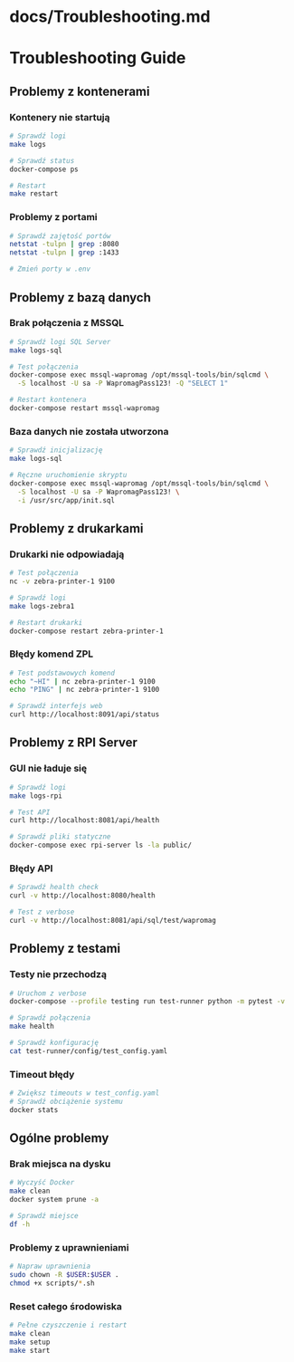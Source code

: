 
# docs/Troubleshooting.md
# Troubleshooting Guide

## Problemy z kontenerami

### Kontenery nie startują
```bash
# Sprawdź logi
make logs

# Sprawdź status
docker-compose ps

# Restart
make restart
```

### Problemy z portami
```bash
# Sprawdź zajętość portów
netstat -tulpn | grep :8080
netstat -tulpn | grep :1433

# Zmień porty w .env
```

## Problemy z bazą danych

### Brak połączenia z MSSQL
```bash
# Sprawdź logi SQL Server
make logs-sql

# Test połączenia
docker-compose exec mssql-wapromag /opt/mssql-tools/bin/sqlcmd \
  -S localhost -U sa -P WapromagPass123! -Q "SELECT 1"

# Restart kontenera
docker-compose restart mssql-wapromag
```

### Baza danych nie została utworzona
```bash
# Sprawdź inicjalizację
make logs-sql

# Ręczne uruchomienie skryptu
docker-compose exec mssql-wapromag /opt/mssql-tools/bin/sqlcmd \
  -S localhost -U sa -P WapromagPass123! \
  -i /usr/src/app/init.sql
```

## Problemy z drukarkami

### Drukarki nie odpowiadają
```bash
# Test połączenia
nc -v zebra-printer-1 9100

# Sprawdź logi
make logs-zebra1

# Restart drukarki
docker-compose restart zebra-printer-1
```

### Błędy komend ZPL
```bash
# Test podstawowych komend
echo "~HI" | nc zebra-printer-1 9100
echo "PING" | nc zebra-printer-1 9100

# Sprawdź interfejs web
curl http://localhost:8091/api/status
```

## Problemy z RPI Server

### GUI nie ładuje się
```bash
# Sprawdź logi
make logs-rpi

# Test API
curl http://localhost:8081/api/health

# Sprawdź pliki statyczne
docker-compose exec rpi-server ls -la public/
```

### Błędy API
```bash
# Sprawdź health check
curl -v http://localhost:8080/health

# Test z verbose
curl -v http://localhost:8081/api/sql/test/wapromag
```

## Problemy z testami

### Testy nie przechodzą
```bash
# Uruchom z verbose
docker-compose --profile testing run test-runner python -m pytest -v

# Sprawdź połączenia
make health

# Sprawdź konfigurację
cat test-runner/config/test_config.yaml
```

### Timeout błędy
```bash
# Zwiększ timeouts w test_config.yaml
# Sprawdź obciążenie systemu
docker stats
```

## Ogólne problemy

### Brak miejsca na dysku
```bash
# Wyczyść Docker
make clean
docker system prune -a

# Sprawdź miejsce
df -h
```

### Problemy z uprawnieniami
```bash
# Napraw uprawnienia
sudo chown -R $USER:$USER .
chmod +x scripts/*.sh
```

### Reset całego środowiska
```bash
# Pełne czyszczenie i restart
make clean
make setup
make start
```